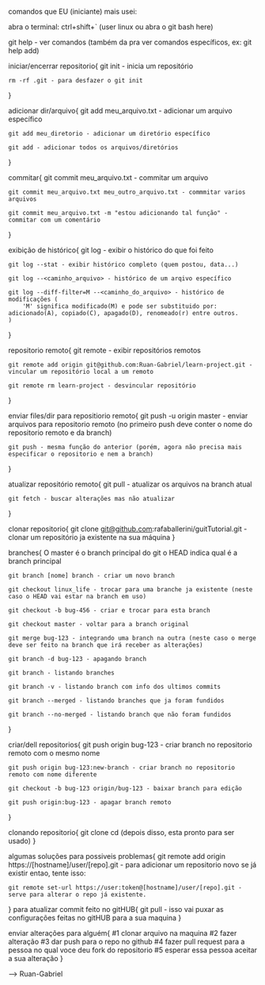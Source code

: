 comandos que EU (iniciante) mais usei:

abra o terminal: ctrl+shift+` (user linux ou abra o git bash here)

git help - ver comandos (também da pra ver comandos específicos, ex: git help add)

iniciar/encerrar repositorio{
    git init - inicia um repositório

    rm -rf .git - para desfazer o git init
}

adicionar dir/arquivo{
    git add meu_arquivo.txt - adicionar um arquivo específico

    git add meu_diretorio - adicionar um diretório específico

    git add - adicionar todos os arquivos/diretórios
}

commitar{
    git commit meu_arquivo.txt - commitar um arquivo

    git commit meu_arquivo.txt meu_outro_arquivo.txt - commmitar varios arquivos

    git commit meu_arquivo.txt -m "estou adicionando tal função" - commitar com um comentário
}

exibição de histórico{
    git log - exibir o histórico do que foi feito

    git log --stat - exibir histórico completo (quem postou, data...)

    git log --<caminho_arquivo> - histórico de um arqivo específico

    git log --diff-filter=M --<caminho_do_arquivo> - histórico de modificações (
        'M' significa modificado(M) e pode ser substituido por: adicionado(A), copiado(C), apagado(D), renomeado(r) entre outros. 
    )
}

repositorio remoto{
    git remote - exibir repositórios remotos

    git remote add origin git@github.com:Ruan-Gabriel/learn-project.git - vincular um repositório local a um remoto

    git remote rm learn-project - desvincular repositório
}

enviar files/dir para repositiorio remoto{
    git push -u origin master - enviar arquivos para repositorio remoto (no primeiro push deve conter o nome do repositorio remoto e da branch)

    git push - mesma função do anterior (porém, agora não precisa mais especificar o repositorio e nem a branch)
}

atualizar repositório remoto{
    git pull - atualizar os arquivos na branch atual

    git fetch - buscar alterações mas não atualizar
}

clonar repositorio{
    git clone git@github.com:rafaballerini/guitTutorial.git - clonar um repositório ja existente na sua máquina
}

branches{
    O master é o branch principal do git
    o HEAD indica qual é a branch principal

    git branch [nome] branch - criar um novo branch

    git checkout linux_life - trocar para uma branche ja existente (neste caso o HEAD vai estar na branch em uso)

    git checkout -b bug-456 - criar e trocar para esta branch

    git checkout master - voltar para a branch original

    git merge bug-123 - integrando uma branch na outra (neste caso o merge deve ser feito na branch que irá receber as alterações)

    git branch -d bug-123 - apagando branch

    git branch - listando branches

    git branch -v - listando branch com info dos ultimos commits

    git branch --merged - listando branches que ja foram fundidos

    git branch --no-merged - listando branch que não foram fundidos
}

criar/dell repositorios{
    git push origin bug-123 - criar branch no repositorio remoto com o mesmo nome

    git push origin bug-123:new-branch - criar branch no repositorio remoto com nome diferente

    git checkout -b bug-123 origin/bug-123 - baixar branch para edição

    git push origin:bug-123 - apagar branch remoto
}

clonando repositorio{
    git clone <caminho do arquivo>
    cd  <nome da pasta>
    (depois disso, esta pronto para ser usado)
}

algumas soluções para possiveis problemas{
    git remote add origin https://[hostname]/user/[repo].git - para adicionar um repositorio novo
        se já existir entao, tente isso:
    
    git remote set-url https://user:token@[hostname]/user/[repo].git - serve para alterar o repo já existente.
}
para atualizar commit feito no gitHUB{
    git pull - isso vai puxar as configurações feitas no gitHUB para a sua maquina
}

enviar alterações para alguém{
    #1 clonar arquivo na maquina
    #2 fazer alteração
    #3 dar push para o repo no github
    #4 fazer pull request para a pessoa no qual voce deu fork do repositorio
    #5 esperar essa pessoa aceitar a sua alteração
}

--> Ruan-Gabriel
